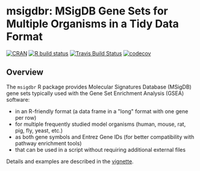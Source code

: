 # msigdbr: MSigDB Gene Sets for Multiple Organisms in a Tidy Data Format

[![CRAN](http://www.r-pkg.org/badges/version/msigdbr)](https://cran.r-project.org/package=msigdbr)
[![R build status](https://github.com/igordot/msigdbr/workflows/R-CMD-check/badge.svg)](https://github.com/igordot/msigdbr/actions)
[![Travis Build Status](https://travis-ci.com/igordot/msigdbr.svg?branch=master)](https://travis-ci.com/igordot/msigdbr)
[![codecov](https://codecov.io/gh/igordot/msigdbr/branch/master/graph/badge.svg)](https://codecov.io/gh/igordot/msigdbr)

## Overview

The `msigdbr` R package provides Molecular Signatures Database (MSigDB) gene sets typically used with the Gene Set Enrichment Analysis (GSEA) software:

* in an R-friendly format (a data frame in a "long" format with one gene per row)
* for multiple frequently studied model organisms (human, mouse, rat, pig, fly, yeast, etc.)
* as both gene symbols and Entrez Gene IDs (for better compatibility with pathway enrichment tools)
* that can be used in a script without requiring additional external files

Details and examples are described in the [vignette](https://CRAN.R-project.org/package=msigdbr/vignettes/msigdbr-intro.html).



